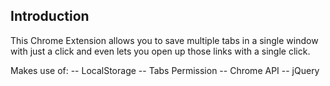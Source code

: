 Introduction
------------

This Chrome Extension allows you to save multiple tabs in a single window with just a click and even lets you open up those links with a single click.

Makes use of:
-- LocalStorage
-- Tabs Permission
-- Chrome API
-- jQuery